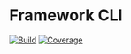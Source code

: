 # Framework CLI

[![Build](https://gitlab.com/the-framework/packages/cli/badges/master/build.svg)](https://gitlab.com/the-framework/packages/cli/-/jobs)
[![Coverage](https://gitlab.com/the-framework/packages/cli/badges/master/coverage.svg?job=test:php7.3)](https://the-framework.gitlab.io/packages/cli/coverage)

